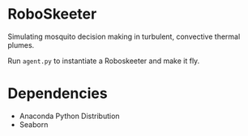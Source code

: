 RoboSkeeter
===========

Simulating mosquito decision making in turbulent, convective thermal plumes.

Run `agent.py` to instantiate a Roboskeeter and make it fly.


Dependencies
===========
- Anaconda Python Distribution
- Seaborn